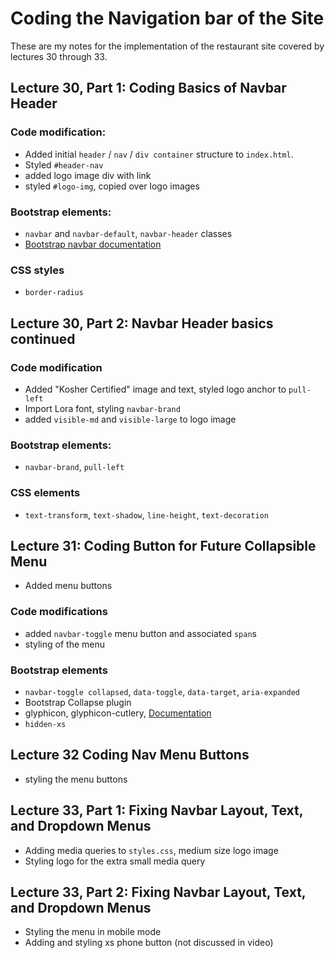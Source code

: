 # Coding the Navigation bar of the Site

These are my notes for the implementation of the restaurant site covered by
lectures 30 through 33.


## Lecture 30, Part 1: Coding Basics of Navbar Header

### Code modification:

* Added initial `header` / `nav` / `div container` structure to `index.html`.
* Styled `#header-nav`
* added logo image div with link
* styled `#logo-img`, copied over logo images

### Bootstrap elements:

* `navbar` and `navbar-default`, `navbar-header` classes
* [Bootstrap navbar documentation](getbootstrap.com/components/#navbar)

### CSS styles

* `border-radius`

## Lecture 30, Part 2: Navbar Header basics continued

### Code modification

* Added "Kosher Certified" image and text, styled logo anchor to `pull-left`
* Import Lora font, styling `navbar-brand`
* added `visible-md` and `visible-large` to logo image

### Bootstrap elements:

* `navbar-brand`, `pull-left`

### CSS elements

* `text-transform`, `text-shadow`, `line-height`, `text-decoration`

## Lecture 31: Coding Button for Future Collapsible Menu

* Added menu buttons


### Code modifications

* added `navbar-toggle` menu button and associated `span`s
* styling of the menu

### Bootstrap elements

* `navbar-toggle collapsed`, `data-toggle`, `data-target`, `aria-expanded`
* Bootstrap Collapse plugin
* glyphicon, glyphicon-cutlery, [Documentation](getbootstrap.com/components/#glyphicons)
* `hidden-xs`

## Lecture 32 Coding Nav Menu Buttons

* styling the menu buttons

## Lecture 33, Part 1: Fixing Navbar Layout, Text, and Dropdown Menus

* Adding media queries to `styles.css`, medium size logo image
* Styling logo for the extra small media query

## Lecture 33, Part 2: Fixing Navbar Layout, Text, and Dropdown Menus

* Styling the menu in mobile mode
* Adding and styling xs phone button (not discussed in video)

